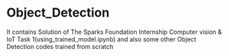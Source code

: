 # Object_Detection
It contains Solution of The Sparks Foundation Internship Computer vision &amp; IoT Task 1(using_trained_model.ipynb) and also some other Object Detection codes trained from scratch

